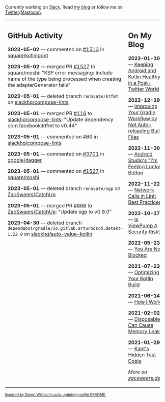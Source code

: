 Currently working on [Slack](https://slack.com/). Read [my blog](https://zacsweers.dev/) or follow me on [Twitter](https://twitter.com/ZacSweers)/[Mastodon](https://hachyderm.io/@ZacSweers).

<table><tr><td valign="top" width="60%">

## GitHub Activity
<!-- githubActivity starts -->
**2023-05-02** — commented on [#1513](https://github.com/square/kotlinpoet/issues/1513#issuecomment-1531545973) in [square/kotlinpoet](https://github.com/square/kotlinpoet)

**2023-05-02** — merged PR [#1527](https://github.com/square/moshi/pull/1527) to [square/moshi](https://github.com/square/moshi): "KSP error messaging: Include name of the type being processed when creating the adapterGenerator fails"

**2023-05-01** — deleted branch `renovate/ktfmt` on [slackhq/compose-lints](https://github.com/slackhq/compose-lints)

**2023-05-01** — merged PR [#116](https://github.com/slackhq/compose-lints/pull/116) to [slackhq/compose-lints](https://github.com/slackhq/compose-lints): "Update dependency com.facebook:ktfmt to v0.44"

**2023-05-01** — commented on [#60](https://github.com/slackhq/compose-lints/issues/60#issuecomment-1530810838) in [slackhq/compose-lints](https://github.com/slackhq/compose-lints)

**2023-05-01** — commented on [#3701](https://github.com/google/dagger/issues/3701#issuecomment-1530193557) in [google/dagger](https://github.com/google/dagger)

**2023-05-01** — commented on [#1527](https://github.com/square/moshi/pull/1527#issuecomment-1530142809) in [square/moshi](https://github.com/square/moshi)

**2023-05-01** — deleted branch `renovate/sgp` on [ZacSweers/CatchUp](https://github.com/ZacSweers/CatchUp)

**2023-05-01** — merged PR [#666](https://github.com/ZacSweers/CatchUp/pull/666) to [ZacSweers/CatchUp](https://github.com/ZacSweers/CatchUp): "Update sgp to v0.9.0"

**2023-04-30** — deleted branch `dependabot/gradle/io.gitlab.arturbosch.detekt-1.22.0` on [slackhq/auto-value-kotlin](https://github.com/slackhq/auto-value-kotlin)
<!-- githubActivity ends -->
</td><td valign="top" width="40%">

## On My Blog
<!-- blog starts -->
**2023-01-10** — [Keeping Android and Kotlin Healthy in a Post-Twitter World](https://www.zacsweers.dev/keeping-android-healthy/)

**2022-12-19** — [Improving Your Gradle Workflow by Not Auto-reloading Build Files](https://www.zacsweers.dev/improving-your-workflow-by-not-auto-reloading-build-files/)

**2022-11-30** — [Android Studio's "I'm Feeling Lucky" Button](https://www.zacsweers.dev/android-studios-im-feeling-lucky-button/)

**2022-11-22** — [Network Calls in Lint: Best Practices](https://www.zacsweers.dev/network-calls-in-lint-best-practices/)

**2022-10-17** — [Is ViewPump A Security Risk?](https://www.zacsweers.dev/is-viewpump-a-security-risk/)

**2022-05-23** — [You Are Not Blocked](https://www.zacsweers.dev/you-are-not-blocked/)

**2021-07-23** — [Optimizing Your Kotlin Build](https://www.zacsweers.dev/optimizing-your-kotlin-build/)

**2021-06-14** — [How I Work](https://www.zacsweers.dev/how-i-work/)

**2021-02-02** — [Disposables Can Cause Memory Leaks](https://www.zacsweers.dev/disposables-can-cause-memory-leaks/)

**2021-01-29** — [Kapt's Hidden Test Costs](https://www.zacsweers.dev/kapts-hidden-test-costs/)
<!-- blog ends -->
_More on [zacsweers.dev](https://zacsweers.dev/)_
</td></tr></table>

<sub><a href="https://simonwillison.net/2020/Jul/10/self-updating-profile-readme/">Inspired by Simon Willison's auto-updating profile README.</a></sub>